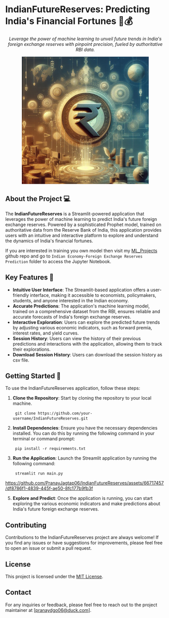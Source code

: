 # IndianFutureReserves: Predicting India's Financial Fortunes 🤖💰

<p align="center">
  <i>
    Leverage the power of machine learning to unveil future trends in India's foreign exchange reserves with pinpoint precision, fueled by authoritative RBI data.
  </i>
</p>

<p align="center">
  <img src="https://github.com/PranayJagtap06/IndianFutureReserves/blob/main/assets/Designer.png" width="400" alt="IndianFutureReserves">
</p>

## About the Project 💻

The **IndianFutureReserves** is a Streamlit-powered application that leverages the power of machine learning to predict India's future foreign exchange reserves. Powered by a sophisticated Prophet model, trained on authoritative data from the Reserve Bank of India, this application provides users with an intuitive and interactive platform to explore and understand the dynamics of India's financial fortunes.

If you are interested in training you own model then visit my [ML_Projects](https://github.com/PranayJagtap06/ML_Projects/) github repo and go to `Indian Economy-Foreign Exchange Reserves Prediction` folder to access the Jupyter Notebook.

## Key Features 🔑

- **Intuitive User Interface**: The Streamlit-based application offers a user-friendly interface, making it accessible to economists, policymakers, students, and anyone interested in the Indian economy.
- **Accurate Predictions**: The application's machine learning model, trained on a comprehensive dataset from the RBI, ensures reliable and accurate forecasts of India's foreign exchange reserves.
- **Interactive Exploration**: Users can explore the predicted future trends by adjusting various economic indicators, such as forward premia, interest rates, and yield curves.
- **Session History**: Users can view the history of their previous predictions and interactions with the application, allowing them to track their explorations.
- **Download Session History**: Users can download the session history as csv file.

## Getting Started 🏃

To use the IndianFutureReserves application, follow these steps:

1. **Clone the Repository**: Start by cloning the repository to your local machine.

        git clone https://github.com/your-username/IndianFutureReserves.git

2. **Install Dependencies**: Ensure you have the necessary dependencies installed. You can do this by running the following command in your terminal or command prompt:

        pip install -r requirements.txt

3. **Run the Application**: Launch the Streamlit application by running the following command:

        streamlit run main.py


https://github.com/PranayJagtap06/IndianFutureReserves/assets/66717457/df8786f1-4839-445f-ae50-8fc177b9fb3f


5. **Explore and Predict**: Once the application is running, you can start exploring the various economic indicators and make predictions about India's future foreign exchange reserves.

## Contributing

Contributions to the IndianFutureReserves project are always welcome! If you find any issues or have suggestions for improvements, please feel free to open an issue or submit a pull request.

## License

This project is licensed under the [MIT License](LICENSE).

## Contact

For any inquiries or feedback, please feel free to reach out to the project maintainer at [pranaydgo06@duck.com].
